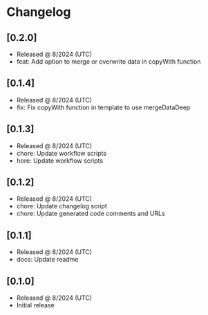 # Changelog

## [0.2.0]

- Released @ 8/2024 (UTC)
- feat: Add option to merge or overwrite data in copyWith function

## [0.1.4]

- Released @ 8/2024 (UTC)
- fix: Fix copyWith function in template to use mergeDataDeep

## [0.1.3]

- Released @ 8/2024 (UTC)
- chore: Update workflow scripts
- hore: Update workflow scripts

## [0.1.2]

- Released @ 8/2024 (UTC)
- chore: Update changelog script
- chore: Update generated code comments and URLs

## [0.1.1]

- Released @ 8/2024 (UTC)
- docs: Update readme

## [0.1.0]

- Released @ 8/2024 (UTC)
- Initial release
